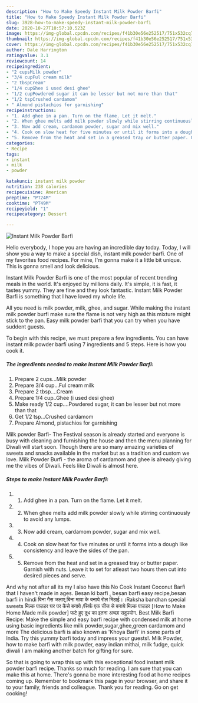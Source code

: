 ```yaml
---
description: "How to Make Speedy Instant Milk Powder Barfi"
title: "How to Make Speedy Instant Milk Powder Barfi"
slug: 3928-how-to-make-speedy-instant-milk-powder-barfi
date: 2020-10-27T10:57:10.523Z
image: https://img-global.cpcdn.com/recipes/f41b30e56e252517/751x532cq70/instant-milk-powder-barfi-recipe-main-photo.jpg
thumbnail: https://img-global.cpcdn.com/recipes/f41b30e56e252517/751x532cq70/instant-milk-powder-barfi-recipe-main-photo.jpg
cover: https://img-global.cpcdn.com/recipes/f41b30e56e252517/751x532cq70/instant-milk-powder-barfi-recipe-main-photo.jpg
author: Dale Harrington
ratingvalue: 3.1
reviewcount: 14
recipeingredient:
- "2 cupsMilk powder"
- "3/4 cupFul cream milk"
- "2 tbspCream"
- "1/4 cupGhee i used desi ghee"
- "1/2 cupPowdered sugar it can be lesser but not more than that"
- "1/2 tspCrushed cardamom"
- " Almond pistachios for garnishing"
recipeinstructions:
- "1. Add ghee in a pan. Turn on the flame. Let it melt."
- "2. When ghee melts add milk powder slowly while stirring continuously to avoid any lumps."
- "3. Now add cream, cardamom powder, sugar and mix well."
- "4. Cook on slow heat for five minutes or until it forms into a dough like consistency and leave the sides of the pan."
- "5. Remove from the heat and set in a greased tray or butter paper. Garnish with nuts. Leave it to set for atleast two hours then cut into desired pieces and serve."
categories:
- Recipe
tags:
- instant
- milk
- powder

katakunci: instant milk powder 
nutrition: 238 calories
recipecuisine: American
preptime: "PT24M"
cooktime: "PT49M"
recipeyield: "1"
recipecategory: Dessert

---
```



![Instant Milk Powder Barfi](https://img-global.cpcdn.com/recipes/f41b30e56e252517/751x532cq70/instant-milk-powder-barfi-recipe-main-photo.jpg)

Hello everybody, I hope you are having an incredible day today. Today, I will show you a way to make a special dish, instant milk powder barfi. One of my favorites food recipes. For mine, I'm gonna make it a little bit unique. This is gonna smell and look delicious.

Instant Milk Powder Barfi is one of the most popular of recent trending meals in the world. It's enjoyed by millions daily. It's simple, it is fast, it tastes yummy. They are fine and they look fantastic. Instant Milk Powder Barfi is something that I have loved my whole life.

All you need is milk powder, milk, ghee, and sugar. While making the instant milk powder burfi make sure the flame is not very high as this mixture might stick to the pan. Easy milk powder barfi that you can try when you have suddent guests.


To begin with this recipe, we must prepare a few ingredients. You can have instant milk powder barfi using 7 ingredients and 5 steps. Here is how you cook it.

<!--inarticleads1-->

##### The ingredients needed to make Instant Milk Powder Barfi:

1. Prepare 2 cups...Milk powder
1. Prepare 3/4 cup...Ful cream milk
1. Prepare 2 tbsp....Cream
1. Prepare 1/4 cup..Ghee (i used desi ghee)
1. Make ready 1/2 cup....Powdered sugar, it can be lesser but not more than that
1. Get 1/2 tsp...Crushed cardamom
1. Prepare  Almond, pistachios for garnishing


Milk powder Barfi- The Festival season is already started and everyone is busy with cleaning and furnishing the house and then the menu planning for Diwali will start soon. Though there are so many amazing varieties of sweets and snacks available in the market but as a tradition and custom we love. Milk Powder Burfi - the aroma of cardamom and ghee is already giving me the vibes of Diwali. Feels like Diwali is almost here. 

<!--inarticleads2-->

##### Steps to make Instant Milk Powder Barfi:

1. 1. Add ghee in a pan. Turn on the flame. Let it melt.
1. 2. When ghee melts add milk powder slowly while stirring continuously to avoid any lumps.
1. 3. Now add cream, cardamom powder, sugar and mix well.
1. 4. Cook on slow heat for five minutes or until it forms into a dough like consistency and leave the sides of the pan.
1. 5. Remove from the heat and set in a greased tray or butter paper. Garnish with nuts. Leave it to set for atleast two hours then cut into desired pieces and serve.


And why not after all its my I also have this No Cook Instant Coconut Barfi that I haven&#39;t made in ages. Besan ki barfi , besan barfi easy recipe,besan barfi in hindi बिना गैस जलाए,बिना मावा के बनाये रोल मिठाई।।Raksha bandhan special sweets मिल्क पाउडर घर पर कैसे बनाये /सिर्फ एक चीज से बनाये मिल्क पाउडर [How to Make Home Made milk powder] फटे हुए दूध का इतना अच्छा सदुपयोग. Best Milk Barfi Recipe: Make the simple and easy barfi recipe with condensed milk at home using basic ingredients like milk powder,sugar,ghee,green cardamom and more The delicious barfi is also known as &#39;Khoya Barfi&#39; in some parts of India. Try this yummy barfi today and impress your guests!. Milk Powder, how to make barfi with milk powder, easy indian mithai, milk fudge, quick diwali I am making another batch for gifting for sure. 

So that is going to wrap this up with this exceptional food instant milk powder barfi recipe. Thanks so much for reading. I am sure that you can make this at home. There's gonna be more interesting food at home recipes coming up. Remember to bookmark this page in your browser, and share it to your family, friends and colleague. Thank you for reading. Go on get cooking!
